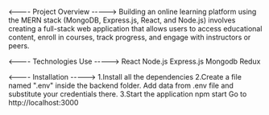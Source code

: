 <---- Project Overview -----> 
Building an online learning platform using the MERN stack (MongoDB, Express.js, React, and Node.js) involves creating a full-stack web application that allows users to access educational content, enroll in courses, track progress, and engage with instructors or peers. 


<---- Technologies Use -----> 
React
Node.js
Express.js
Mongodb
Redux


<---- Installation -----> 
1.Install all the dependencies
2.Create a file named ".env" inside the backend folder. Add data from .env file and substitute your credentials there.
3.Start the application
npm start
Go to http://localhost:3000

